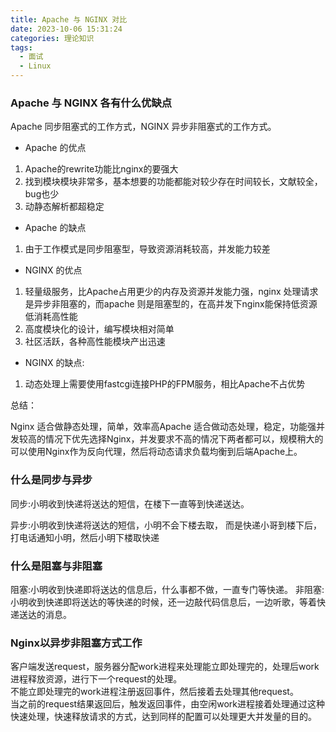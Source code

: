 ```yaml
---
title: Apache 与 NGINX 对比
date: 2023-10-06 15:31:24
categories: 理论知识
tags:
  - 面试
  - Linux
---
```


### Apache 与 NGINX 各有什么优缺点

Apache 同步阻塞式的工作方式，NGINX 异步非阻塞式的工作方式。

<!-- more -->

* Apache 的优点

1. Apache的rewrite功能比nginx的要强大
2. 找到模块模块非常多，基本想要的功能都能对较少存在时间较长，文献较全，bug也少
3. 动静态解析都超稳定

* Apache 的缺点

1. 由于工作模式是同步阻塞型，导致资源消耗较高，并发能力较差

* NGINX 的优点

1. 轻量级服务，比Apache占用更少的内存及资源并发能力强，nginx 处理请求是异步非阻塞的，而apache 则是阻塞型的，在高并发下nginx能保持低资源低消耗高性能
2. 高度模块化的设计，编写模块相对简单
3. 社区活跃，各种高性能模块产出迅速

* NGINX 的缺点:

1. 动态处理上需要使用fastcgi连接PHP的FPM服务，相比Apache不占优势

总结：

Nginx 适合做静态处理，简单，效率高Apache 适合做动态处理，稳定，功能强并发较高的情况下优先选择Nginx，并发要求不高的情况下两者都可以，规模稍大的可以使用Nginx作为反向代理，然后将动态请求负载均衡到后端Apache上。

### 什么是同步与异步

同步:小明收到快递将送达的短信，在楼下一直等到快递送达。

异步:小明收到快递将送达的短信，小明不会下楼去取， 而是快递小哥到楼下后，打电话通知小明，然后小明下楼取快递

### 什么是阻塞与非阻塞

阻塞:小明收到快递即将送达的信息后，什么事都不做，一直专门等快递。
非阻塞:小明收到快递即将送达的等快递的时候，还一边敲代码信息后，一边听歌，等着快递送达的消息。

### Nginx以异步非阻塞方式工作

客户端发送request，服务器分配work进程来处理能立即处理完的，处理后work进程释放资源，进行下一个request的处理。   
不能立即处理完的work进程注册返回事件，然后接着去处理其他request。   
当之前的request结果返回后，触发返回事件，由空闲work进程接着处理通过这种快速处理，快速释放请求的方式，达到同样的配置可以处理更大并发量的目的。